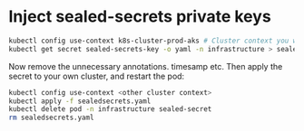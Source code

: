 # Inject sealed-secrets private keys

```bash
kubectl config use-context k8s-cluster-prod-aks # Cluster context you want the keys from
kubectl get secret sealed-secrets-key -o yaml -n infrastructure > sealedsecrets.yaml
```

Now remove the unnecessary annotations. timesamp etc. Then apply the secret to your own cluster, and restart the pod:

```bash
kubectl config use-context <other cluster context>
kubectl apply -f sealedsecrets.yaml
kubectl delete pod -n infrastructure sealed-secret
rm sealedsecrets.yaml
```
